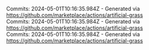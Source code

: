 Commits: 2024-05-01T10:16:35.984Z - Generated via https://github.com/marketplace/actions/artificial-grass
<br>
Commits: 2024-05-01T10:16:35.984Z - Generated via https://github.com/marketplace/actions/artificial-grass
<br>
Commits: 2024-05-01T10:16:35.984Z - Generated via https://github.com/marketplace/actions/artificial-grass
<br>
